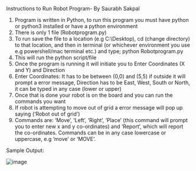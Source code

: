 Instructions to Run Robot Program- By Saurabh Sakpal
1) Program is written in Python, to run this program you must have python or python3 installed or have a python environment
2) There is only 1 file  (Robotprogram.py)
3) To run save the file to a location (e.g C:\Desktop), cd (change directory) to that location, and then in terminal (or whichever environment you use e.g powershell/mac terminal etc.) and type;
python Robotprogram.py 
4) This will run the python script/file
5) Once the program is running it will initiate you to Enter Coordinates (X and Y) and Direction
6) Enter Coordinates: It has to be between (0,0) and (5,5) if outside it will prompt a error message, Direction has to be East, West, South or North, it can be typed in any case (lower or upper)
7) Once that is done your robot is on the board and you can run the commands you want
8) If robot is attempting to move out of grid a error message will pop up saying (‘Robot out of grid’)
9) Commands are: ‘Move’, ‘Left’, ‘Right’, ‘Place’ (this command will prompt you to enter new x and y co-ordinates) and ‘Report’, which will report the co-ordinates. Commands can be in any case lowercase or uppercase, e.g ‘move’ or ‘MOVE’.

Sample Output:
 


![image](https://user-images.githubusercontent.com/29724574/145524730-3195e752-bd1c-460a-abdc-3df4ebafd171.png)


